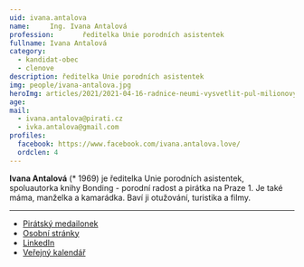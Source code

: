 ```yaml
---
uid: ivana.antalova
name:     Ing. Ivana Antalová
profession:       ředitelka Unie porodních asistentek
fullname: Ivana Antalová
category:
  - kandidat-obec
  - clenove
description: ředitelka Unie porodních asistentek
img: people/ivana-antalova.jpg
heroImg: articles/2021/2021-04-16-radnice-neumi-vysvetlit-pul-milionovy-pro-valentu.jpg
age: 
mail:
  - ivana.antalova@pirati.cz
  - ivka.antalova@gmail.com
profiles:
  facebook: https://www.facebook.com/ivana.antalova.love/ 
  ordclen: 4
---
```

**Ivana Antalová** (* 1969) je ředitelka Unie porodních asistentek, spoluautorka knihy Bonding - porodní radost a pirátka na Praze 1. Je také máma, manželka a kamarádka. Baví ji otužování, turistika a filmy. 

---
* [Pirátský medailonek](https://lide.pirati.cz/profil/3099/)
* [Osobní stránky](https://ivanaantalova.wixsite.com/ivka)
* [LinkedIn](https://www.linkedin.com/in/ivanaantalova/)
* [Veřejný kalendář](https://calendar.google.com/calendar/u/2?cid=cGlyYXRrYS5hbnRhbG92YUBnbWFpbC5jb20)
